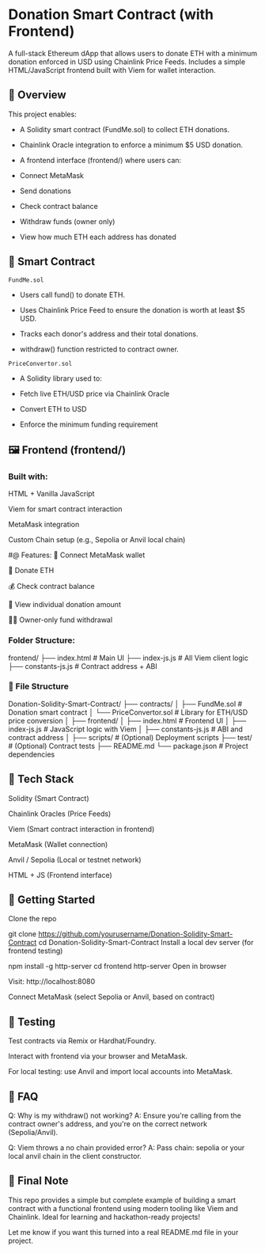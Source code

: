 # Donation Smart Contract (with Frontend)
A full-stack Ethereum dApp that allows users to donate ETH with a minimum donation enforced in USD using Chainlink Price Feeds. Includes a simple HTML/JavaScript frontend built with Viem for wallet interaction.

## 📜 Overview
This project enables:

- A Solidity smart contract (FundMe.sol) to collect ETH donations.

- Chainlink Oracle integration to enforce a minimum $5 USD donation.

- A frontend interface (frontend/) where users can:

- Connect MetaMask

- Send donations

- Check contract balance

- Withdraw funds (owner only)

- View how much ETH each address has donated

## 🧱 Smart Contract
`FundMe.sol`
- Users call fund() to donate ETH.

- Uses Chainlink Price Feed to ensure the donation is worth at least $5 USD.

- Tracks each donor's address and their total donations.

- withdraw() function restricted to contract owner.

`PriceConvertor.sol`
- A Solidity library used to:

- Fetch live ETH/USD price via Chainlink Oracle

- Convert ETH to USD

- Enforce the minimum funding requirement

## 🖼️ Frontend (frontend/)
### Built with:
HTML + Vanilla JavaScript

Viem for smart contract interaction

MetaMask integration

Custom Chain setup (e.g., Sepolia or Anvil local chain)

#@ Features:
🔌 Connect MetaMask wallet

💸 Donate ETH

💰 Check contract balance

🧾 View individual donation amount

🧑‍⚖️ Owner-only fund withdrawal

### Folder Structure:

frontend/
├── index.html             # Main UI
├── index-js.js            # All Viem client logic
├── constants-js.js        # Contract address + ABI

### 📂 File Structure

Donation-Solidity-Smart-Contract/
├── contracts/
│   ├── FundMe.sol              # Donation smart contract
│   └── PriceConvertor.sol      # Library for ETH/USD price conversion
│
├── frontend/
│   ├── index.html              # Frontend UI
│   ├── index-js.js             # JavaScript logic with Viem
│   ├── constants-js.js         # ABI and contract address
│
├── scripts/                    # (Optional) Deployment scripts
├── test/                       # (Optional) Contract tests
├── README.md
└── package.json                # Project dependencies
## 🔧 Tech Stack
Solidity (Smart Contract)

Chainlink Oracles (Price Feeds)

Viem (Smart contract interaction in frontend)

MetaMask (Wallet connection)

Anvil / Sepolia (Local or testnet network)

HTML + JS (Frontend interface)

## 🚀 Getting Started
Clone the repo

git clone https://github.com/yourusername/Donation-Solidity-Smart-Contract
cd Donation-Solidity-Smart-Contract
Install a local dev server (for frontend testing)

npm install -g http-server
cd frontend
http-server
Open in browser

Visit: http://localhost:8080

Connect MetaMask (select Sepolia or Anvil, based on contract)

## 🧪 Testing
Test contracts via Remix or Hardhat/Foundry.

Interact with frontend via your browser and MetaMask.

For local testing: use Anvil and import local accounts into MetaMask.

## 🙋 FAQ
Q: Why is my withdraw() not working?
A: Ensure you're calling from the contract owner's address, and you're on the correct network (Sepolia/Anvil).

Q: Viem throws a no chain provided error?
A: Pass chain: sepolia or your local anvil chain in the client constructor.

## 🏁 Final Note
This repo provides a simple but complete example of building a smart contract with a functional frontend using modern tooling like Viem and Chainlink. Ideal for learning and hackathon-ready projects!

Let me know if you want this turned into a real README.md file in your project.










